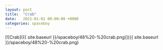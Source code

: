 ```yaml
---
layout: post
title:  "Crab"
date:   2021-01-01 00:00:00 +0000
categories: spaceboy
---
```


[![Crab]({{ site.baseurl }}/spaceboy/48%20-%20crab.png)]({{ site.baseurl }}/spaceboy/48%20-%20crab.png)

